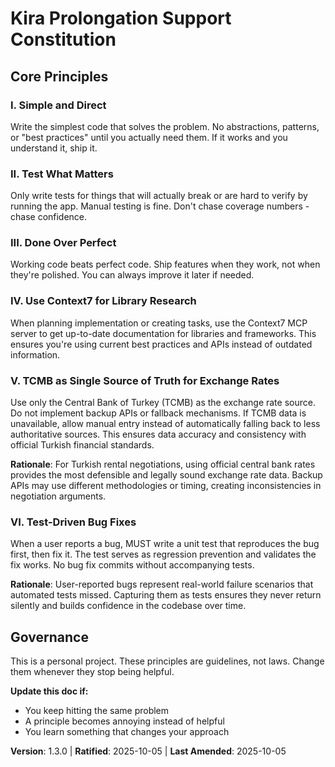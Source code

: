 <!--
Sync Impact Report:
Version change: v1.2.0 → v1.3.0
Changes:
  - Added Principle VI: Test-Driven Bug Fixes
  - No existing principles modified
Added sections:
  - New Principle VI
Removed sections:
  - None
Templates requiring updates:
  ✅ .specify/templates/plan-template.md - no changes needed (testing already covered)
  ✅ .specify/templates/spec-template.md - no changes needed (testing practices)
  ✅ .specify/templates/tasks-template.md - no changes needed (testing tasks already included)
Follow-up TODOs: None
-->

# Kira Prolongation Support Constitution

## Core Principles

### I. Simple and Direct
Write the simplest code that solves the problem. No abstractions, patterns, or "best practices" until you actually need them. If it works and you understand it, ship it.

### II. Test What Matters
Only write tests for things that will actually break or are hard to verify by running the app. Manual testing is fine. Don't chase coverage numbers - chase confidence.

### III. Done Over Perfect
Working code beats perfect code. Ship features when they work, not when they're polished. You can always improve it later if needed.

### IV. Use Context7 for Library Research
When planning implementation or creating tasks, use the Context7 MCP server to get up-to-date documentation for libraries and frameworks. This ensures you're using current best practices and APIs instead of outdated information.

### V. TCMB as Single Source of Truth for Exchange Rates
Use only the Central Bank of Turkey (TCMB) as the exchange rate source. Do not implement backup APIs or fallback mechanisms. If TCMB data is unavailable, allow manual entry instead of automatically falling back to less authoritative sources. This ensures data accuracy and consistency with official Turkish financial standards.

**Rationale**: For Turkish rental negotiations, using official central bank rates provides the most defensible and legally sound exchange rate data. Backup APIs may use different methodologies or timing, creating inconsistencies in negotiation arguments.

### VI. Test-Driven Bug Fixes
When a user reports a bug, MUST write a unit test that reproduces the bug first, then fix it. The test serves as regression prevention and validates the fix works. No bug fix commits without accompanying tests.

**Rationale**: User-reported bugs represent real-world failure scenarios that automated tests missed. Capturing them as tests ensures they never return silently and builds confidence in the codebase over time.

## Governance

This is a personal project. These principles are guidelines, not laws. Change them whenever they stop being helpful.

**Update this doc if:**
- You keep hitting the same problem
- A principle becomes annoying instead of helpful
- You learn something that changes your approach

**Version**: 1.3.0 | **Ratified**: 2025-10-05 | **Last Amended**: 2025-10-05
